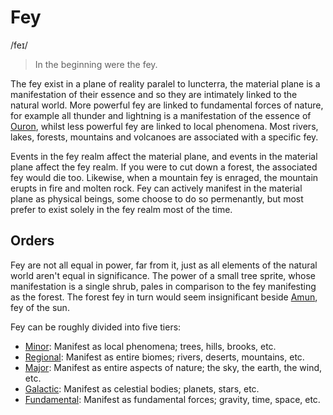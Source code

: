 # Fey
/feɪ/

> In the beginning were the fey.

The fey exist in a plane of reality paralel to Iuncterra, the material plane is a manifestation of their essence and so they are intimately linked to the natural world. More powerful fey are linked to fundamental forces of nature, for example all thunder and lightning is a manifestation of the essence of [Ouron](/lore/cosmology/fey/major_fey/ouron.md), whilst less powerful fey are linked to local phenomena. Most rivers, lakes, forests, mountains and volcanoes are associated with a specific fey.

Events in the fey realm affect the material plane, and events in the material plane affect the fey realm. If you were to cut down a forest, the associated fey would die too. Likewise, when a mountain fey is enraged, the mountain erupts in fire and molten rock. Fey can actively manifest in the material plane as physical beings, some choose to do so permenantly, but most prefer to exist solely in the fey realm most of the time.

## Orders

Fey are not all equal in power, far from it, just as all elements of the natural world aren't equal in significance. The power of a small tree sprite, whose manifestation is a single shrub, pales in comparison to the fey manifesting as the forest. The forest fey in turn would seem insignificant beside [Amun](/lore/cosmology/fey/galactic_fey/amun.md), fey of the sun.

Fey can be roughly divided into five tiers:
- [Minor](/lore/cosmology/fey/minor_fey): Manifest as local phenomena; trees, hills, brooks, etc.
- [Regional](/lore/cosmology/fey/regional_fey): Manifest as entire biomes; rivers, deserts, mountains, etc.
- [Major](/lore/cosmology/fey/major_fey): Manifest as entire aspects of nature; the sky, the earth, the wind, etc.
- [Galactic](/lore/cosmology/fey/galactic_fey): Manifest as celestial bodies; planets, stars, etc.
- [Fundamental](/lore/cosmology/fey/fundamental_fey): Manifest as fundamental forces; gravity, time, space, etc.
